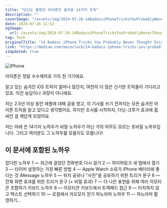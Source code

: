 ```yaml
---
title: "당신도 몰랐던 아이폰의 놀라운 14가지 트릭"
description: ""
coverImage: "/assets/img/2024-07-26-14BadassiPhoneTricksYouProbablyNeverThoughtExisted_0.png"
date: 2024-07-26 11:52
ogImage:
  url: /assets/img/2024-07-26-14BadassiPhoneTricksYouProbablyNeverThoughtExisted_0.png
tag: Tech
originalTitle: "14 Badass iPhone Tricks You Probably Never Thought Existed"
link: "https://medium.com/macoclock/14-badass-iphone-tricks-you-probably-never-thought-existed-151f65ff2245"
isUpdated: true
---
```


![iPhone](/assets/img/2024-07-26-14BadassiPhoneTricksYouProbablyNeverThoughtExisted_0.png)

아이폰은 정말 수수께끼로 가득 찬 기기에요.

알고 있는 숨겨진 iOS 트릭이 얼마나 많던지, 여전히 더 많은 신기한 트릭들이 기다리고 있죠. 이건 농담이나 과장이 아니에요.

저는 2.5년 이상 동안 애플에 대해 글을 썼고, 이 기사를 쓰기 전까지는 모든 숨겨진 아이폰 트릭을 알고 있다고 생각했어요. 하지만 조사를 시작하자, 더닝-크루거 효과에 휩싸인 걸 깨닫게 되었어요.

<div class="content-ad"></div>

저는 아래 쓴 14가지 노하우가 비밀 노하우가 아닌 거의 아무도 모르는 초비밀 노하우입니다. 그리고 여러분도 그 노하우를 모를지도 모릅니다!

## 이 문서에 포함된 노하우

잡다한 노하우
1 — 최근에 걸었던 전화번호 다시 걸기
2 — 하이퍼링크 새 탭에서 열기
3 — 타이머 설정하는 가장 빠른 방법
4 — Apple Watch 소유가 iPhone 배터리에 좋다는 것
iMessage 노하우
5 — 위치 공유나 "사진"을 공유하기 위한 트리거 문구
6 — 전체 화면 효과를 위한 트리거 문구 (+ 비밀 효과)
7 — 더 나은 표현을 위해 여러 이모티콘 조합하기
키보드 노하우
8 — 이모티콘 키보드에서 트랙패드 접근
9 — 터치하지 않고 텍스트 선택하기
10 — 로컬에서 카오모지 얻기
파노라마 노하우
11 — 파노라마 촬영하기...

